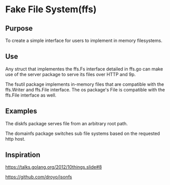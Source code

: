 # Fake File System(ffs)

## Purpose
To create a simple interface for users to implement in memory filesystems.

## Use
Any struct that implementes the ffs.Fs interface detailed in ffs.go can make
use of the server package to serve its files over HTTP and 9p.

The fsutil package implements in-memory files that are compatible with the ffs.Writer
and ffs.File interface. The os package's File is compatible with the ffs.File interface as well.

## Examples
The diskfs package serves file from an arbitrary root path.

The domainfs package switches sub file systems based on the requested http host.

## Inspiration
https://talks.golang.org/2012/10things.slide#8

https://github.com/droyo/jsonfs

